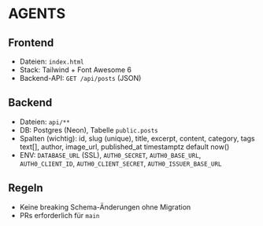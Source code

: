 # AGENTS

## Frontend
- Dateien: `index.html`
- Stack: Tailwind + Font Awesome 6
- Backend-API: `GET /api/posts` (JSON)

## Backend
- Dateien: `api/**`
- DB: Postgres (Neon), Tabelle `public.posts`
- Spalten (wichtig): id, slug (unique), title, excerpt, content, category, tags text[], author, image_url, published_at timestamptz default now()
- ENV: `DATABASE_URL` (SSL), `AUTH0_SECRET`, `AUTH0_BASE_URL`, `AUTH0_CLIENT_ID`, `AUTH0_CLIENT_SECRET`, `AUTH0_ISSUER_BASE_URL`

## Regeln
- Keine breaking Schema-Änderungen ohne Migration
- PRs erforderlich für `main`
